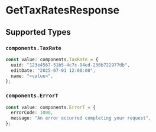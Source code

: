 # GetTaxRatesResponse


## Supported Types

### `components.TaxRate`

```typescript
const value: components.TaxRate = {
  uuid: "123e4567-51b5-4c7c-94ed-230b722977db",
  editDate: "2025-07-01 12:00:00",
  name: "<value>",
};
```

### `components.ErrorT`

```typescript
const value: components.ErrorT = {
  errorCode: 1000,
  message: "An error occurred completing your request",
};
```

